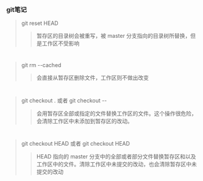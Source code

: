 ### git笔记
> git reset HEAD
>> 暂存区的目录树会被重写，被 master 分支指向的目录树所替换，但是工作区不受影响
#
> git rm --cached <file>
>> 会直接从暂存区删除文件，工作区则不做出改变
#
> git checkout .  或者  git checkout --<file>
>> 会用暂存区全部或指定的文件替换工作区的文件。这个操作很危险，会清除工作区中未添加到暂存区的改动。
#
> git checkout HEAD 或者 git checkout HEAD <file>
>> HEAD 指向的 master 分支中的全部或者部分文件替换暂存区和以及工作区中的文件。清除工作区中未提交的改动，也会清除暂存区中未提交的改动